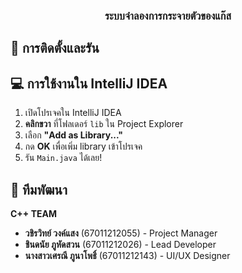 
<div align="center">
  <h3>ระบบจำลองการกระจายตัวของแก๊ส</h3>
</div>

## 🚀 การติดตั้งและรัน

## 💻 การใช้งานใน IntelliJ IDEA

1. เปิดโปรเจคใน IntelliJ IDEA
2. **คลิกขวา** ที่โฟลเดอร์ `lib` ใน Project Explorer
3. เลือก **"Add as Library..."**
4. กด **OK** เพื่อเพิ่ม library เข้าโปรเจค
5. รัน `Main.java` ได้เลย!



## 👥 ทีมพัฒนา

**C++ TEAM**
- **วชิรวิทย์ วงค์แสง** (67011212055) - Project Manager
- **ชินดนัย ภูหัดสวน** (67011212026) - Lead Developer  
- **นางสาวเศรณี ภูนาโพธิ์** (67011212143) - UI/UX Designer



